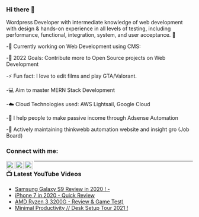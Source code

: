 ### Hi there 👋
Wordpress Developer with intermediate knowledge of web development with design & hands-on experience in all levels of testing, including performance, functional, integration, system, and user acceptance. 👋



-🔭 Currently working on Web Development using CMS: 

-🥅 2022 Goals: Contribute more to Open Source projects on Web Development

-⚡ Fun fact: I love to edit films and play GTA/Valorant.

-💻 Aim to master MERN Stack Development

-☁️ Cloud Technologies used: AWS Lightsail, Google Cloud

-👀 I help people to make passive income through Adsense Automation

-📱 Actively maintaining thinkwebb automation website and insight gro (Job Board)


### Connect with me:

[<img align="left" alt="codeSTACKr | Twitter" width="22px" src="https://cdn.jsdelivr.net/npm/simple-icons@v3/icons/twitter.svg" />][twitter]
[<img align="left" alt="codeSTACKr | LinkedIn" width="22px" src="https://cdn.jsdelivr.net/npm/simple-icons@v3/icons/linkedin.svg" />][linkedin]
[<img align="left" alt="codeSTACKr | Instagram" width="22px" src="https://cdn.jsdelivr.net/npm/simple-icons@v3/icons/instagram.svg" />][instagram]

---

### 📺 Latest YouTube Videos

<!-- YOUTUBE:START -->
- [Samsung Galaxy S9 Review in 2020 ! -](https://www.youtube.com/watch?v=9XrYNHmFU-g&t=8s)
- [iPhone 7 in 2020 - Quick Review](https://www.youtube.com/watch?v=xcsq9_hVoUg&t=5s)
- [AMD Ryzen 3 3200G - Review & Game Test)](https://www.youtube.com/watch?v=LGYyTF_P3ic&t=2s)
- [Minimal Productivity // Desk Setup Tour 2021 !](https://www.youtube.com/watch?v=sm0Mb7qHEmI)
<!-- YOUTUBE:END -->




[twitter]: https://twitter.com/dg_sabyasachi
[instagram]: https://www.instagram.com/_sabyasachidg_/
[linkedin]: https://www.linkedin.com/in/sabyasachi-dasgupta-569a9a189/

